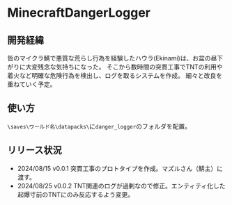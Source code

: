 # MinecraftDangerLogger

## 開発経緯
皆のマイクラ鯖で悪質な荒らし行為を経験したハウラ(Ekinami)は、お盆の昼下がりに大変残念な気持ちになった。
そこから数時間の突貫工事でTNTの利用や着火など明確な危険行為を検出し、ログを取るシステムを作成。
細々と改良を重ねていく予定。

## 使い方
```\saves\ワールド名\datapacks\```に```danger_logger```のフォルダを配置。

## リリース状況
- 2024/08/15 v0.0.1 突貫工事のプロトタイプを作成。マズルさん（鯖主）に渡す。
- 2024/08/25 v0.0.2 TNT関連のログが過剰なので修正。エンティティ化した起爆寸前のTNTにのみ反応するよう変更。
